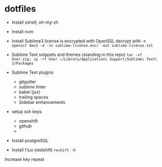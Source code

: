 # dotfiles
- Install zshell, oh-my-zh
- Install nvm

- Install Sublime3
license is encrypted with OpenSSL
decrypt with -> `openssl des3 -d -in sublime-license.encr -out sublime-license.txt`
- Sublime Text snippets and themes
(standing in this repo)
`tar -xf User.zip; cp -rf User ~/Library/Application\ Support/Sublime\ Text\ 3/Packages`
- Sublime Text plugins
  - gitgutter
  - sublime linter
  - babel (jsx)
  - trailing spaces
  - Sidebar enhancements

- setup ssh keys
  - openshift
  - github
  -

- Install postgreSQL
- Install f.lux (redshift)
`reshift -h`

Increase key repeat
